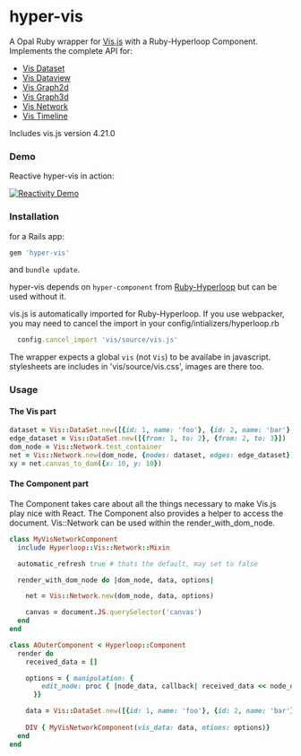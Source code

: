 # hyper-vis

A Opal Ruby wrapper for [Vis.js](http://visjs.org) with a Ruby-Hyperloop Component.
Implements the complete API for:
- [Vis Dataset](http://visjs.org/docs/data/dataset.html)
- [Vis Dataview](http://visjs.org/docs/data/dataview.html)
- [Vis Graph2d](http://visjs.org/docs/graph2d/)
- [Vis Graph3d](http://visjs.org/docs/graph3d/)
- [Vis Network](http://visjs.org/docs/network/)
- [Vis Timeline](http://visjs.org/docs/timeline/)

Includes vis.js version 4.21.0

### Demo

Reactive hyper-vis in action:

[![Reactivity Demo](http://img.youtube.com/vi/fPSpESBbeMQ/0.jpg)](http://www.youtube.com/watch?v=fPSpESBbeMQ "Reactivity Demo")

### Installation
for a Rails app:
```ruby
gem 'hyper-vis'
```
and `bundle update`.

hyper-vis depends on `hyper-component` from [Ruby-Hyperloop](http://ruby-hyperloop.org) but can be used without it.

vis.js is automatically imported for Ruby-Hyperloop. If you use webpacker, you may need to cancel the import in your config/intializers/hyperloop.rb
```ruby
  config.cancel_import 'vis/source/vis.js'
```
The wrapper expects a global `vis` (not `Vis`) to be availabe in javascript. 
stylesheets are includes in 'vis/source/vis.css', images are there too.

### Usage

#### The Vis part
```ruby
dataset = Vis::DataSet.new([{id: 1, name: 'foo'}, {id: 2, name: 'bar'}, {id: 3, name: 'pub'}])
edge_dataset = Vis::DataSet.new([{from: 1, to: 2}, {from: 2, to: 3}])
dom_node = Vis::Network.test_container
net = Vis::Network.new(dom_node, {nodes: dataset, edges: edge_dataset})
xy = net.canvas_to_dom({x: 10, y: 10})
```
#### The Component part
The Component takes care about all the things necessary to make Vis.js play nice with React.
The Component also provides a helper to access the document.
Vis::Network can be used within the render_with_dom_node.
```ruby
class MyVisNetworkComponent
  include Hyperloop::Vis::Network::Mixin

  automatic_refresh true # thats the default, may set to false

  render_with_dom_node do |dom_node, data, options|

    net = Vis::Network.new(dom_node, data, options)

    canvas = document.JS.querySelector('canvas')
  end
end

class AOuterComponent < Hyperloop::Component
  render do
    received_data = []

    options = { manipulation: {
        edit_node: proc { |node_data, callback| received_data << node_data }
      }}

    data = Vis::DataSet.new([{id: 1, name: 'foo'}, {id: 2, name: 'bar'}, {id: 3, name: 'pub'}])
    
    DIV { MyVisNetworkComponent(vis_data: data, otions: options)}
  end
end
```
